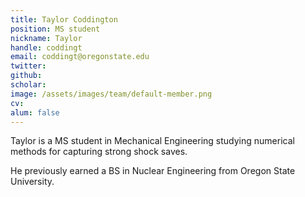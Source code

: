 ```yaml
---
title: Taylor Coddington
position: MS student
nickname: Taylor
handle: coddingt
email: coddingt@oregonstate.edu
twitter:
github: 
scholar: 
image: /assets/images/team/default-member.png
cv:
alum: false
---
```

Taylor is a MS student in Mechanical Engineering studying numerical methods for capturing strong shock saves.

He previously earned a BS in Nuclear Engineering from Oregon State University.